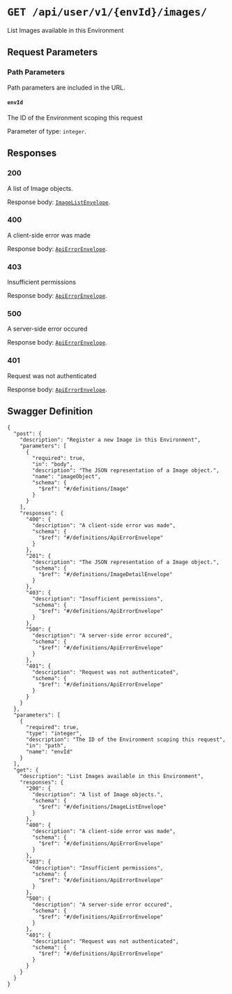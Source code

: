 # `GET /api/user/v1/{envId}/images/` #

List Images available in this Environment

## Request Parameters #

### Path Parameters ###

Path parameters are included in the URL.

#### `envId` ####

The ID of the Environment scoping this request

Parameter of type: `integer`.










## Responses ##


### 200 ###

A list of Image objects.

Response body: [`ImageListEnvelope`](./../../../../../../definitions/ImageListEnvelope.mkd).


### 400 ###

A client-side error was made

Response body: [`ApiErrorEnvelope`](./../../../../../../definitions/ApiErrorEnvelope.mkd).


### 403 ###

Insufficient permissions

Response body: [`ApiErrorEnvelope`](./../../../../../../definitions/ApiErrorEnvelope.mkd).


### 500 ###

A server-side error occured

Response body: [`ApiErrorEnvelope`](./../../../../../../definitions/ApiErrorEnvelope.mkd).


### 401 ###

Request was not authenticated

Response body: [`ApiErrorEnvelope`](./../../../../../../definitions/ApiErrorEnvelope.mkd).




## Swagger Definition ##

    {
      "post": {
        "description": "Register a new Image in this Environment", 
        "parameters": [
          {
            "required": true, 
            "in": "body", 
            "description": "The JSON representation of a Image object.", 
            "name": "imageObject", 
            "schema": {
              "$ref": "#/definitions/Image"
            }
          }
        ], 
        "responses": {
          "400": {
            "description": "A client-side error was made", 
            "schema": {
              "$ref": "#/definitions/ApiErrorEnvelope"
            }
          }, 
          "201": {
            "description": "The JSON representation of a Image object.", 
            "schema": {
              "$ref": "#/definitions/ImageDetailEnvelope"
            }
          }, 
          "403": {
            "description": "Insufficient permissions", 
            "schema": {
              "$ref": "#/definitions/ApiErrorEnvelope"
            }
          }, 
          "500": {
            "description": "A server-side error occured", 
            "schema": {
              "$ref": "#/definitions/ApiErrorEnvelope"
            }
          }, 
          "401": {
            "description": "Request was not authenticated", 
            "schema": {
              "$ref": "#/definitions/ApiErrorEnvelope"
            }
          }
        }
      }, 
      "parameters": [
        {
          "required": true, 
          "type": "integer", 
          "description": "The ID of the Environment scoping this request", 
          "in": "path", 
          "name": "envId"
        }
      ], 
      "get": {
        "description": "List Images available in this Environment", 
        "responses": {
          "200": {
            "description": "A list of Image objects.", 
            "schema": {
              "$ref": "#/definitions/ImageListEnvelope"
            }
          }, 
          "400": {
            "description": "A client-side error was made", 
            "schema": {
              "$ref": "#/definitions/ApiErrorEnvelope"
            }
          }, 
          "403": {
            "description": "Insufficient permissions", 
            "schema": {
              "$ref": "#/definitions/ApiErrorEnvelope"
            }
          }, 
          "500": {
            "description": "A server-side error occured", 
            "schema": {
              "$ref": "#/definitions/ApiErrorEnvelope"
            }
          }, 
          "401": {
            "description": "Request was not authenticated", 
            "schema": {
              "$ref": "#/definitions/ApiErrorEnvelope"
            }
          }
        }
      }
    }